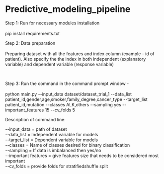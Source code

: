 # Predictive_modeling_pipeline


Step 1: Run for necessary modules installation <br /><br />
pip install requirements.txt

Step 2: Data preparation <br /><br />
Preparing dataset with all the features and index column (example - id of patient). Also specify the the index in both independent (explanatory variable) and dependent variable (response variable)

<br />

Step 3: Run the command in the command prompt window - <br /> <br />
python main.py --input_data dataset/dataset_trial_1 --data_list patient_id,gender,age,smoker,family_degree,cancer_type --target_list patient_id,mutation --classes ALK,others --sampling yes --important_features 15 --cv_folds 5
<br />

Description of command line:<br />

--input_data = path of dataset <br />
--data_list = Independent variable for models <br />
--target_list = Dependent variable for models <br />
--classes = Name of classes desired for binary classification <br />
--sampling = If data is imbalanced then yes/no <br />
--important features = give features size that needs to be considered most important <br />
--cv_folds = provide folds for stratifiedshuffle split <br />
